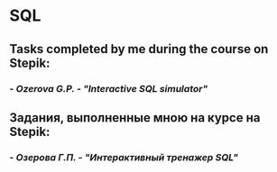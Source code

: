 # SQL
## **Tasks completed by me during the course on Stepik:**
### - ***Ozerova G.P. - "Interactive SQL simulator"***

## **Задания, выполненные мною на курсе на Stepik:**
### - ***Озерова Г.П. - "Интерактивный тренажер SQL"***
